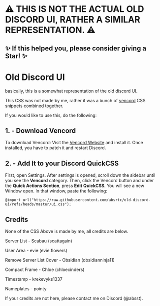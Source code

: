 # ⚠️ THIS IS NOT THE ACTUAL OLD DISCORD UI, RATHER A SIMILAR REPRESENTATION. ⚠️
## ✨ If this helped you, please consider giving a Star! ✨

# Old Discord UI
basically, this is a somewhat representation of the old discord UI.

This CSS was not made by me, rather it was a bunch of [vencord](https://vencord.dev) CSS snippets combined together.

If you would like to use this, do the following:

## 1. - Download Vencord
To download Vencord: Visit the [Vencord Website](https://vencord.dev) and install it. Once installed, you have to patch it and restart Discord.

## 2. - Add It to your Discord QuickCSS
First, open Settings. After settings is opened, scroll down the sidebar until you see the **Vencord** category. Then, click the Vencord button and under the **Quick Actions Section**, press **Edit QuickCSS**. You will see a new Window open. In that window, paste the following:

```
@import url("https://raw.githubusercontent.com/absrtc/old-discord-ui/refs/heads/master/ui.css");
```

## Credits
None of the CSS Above is made by me, all credits are below.


Server List - Scabau (scattagain)

User Area - evie (evie.flowers)

Remove Server List Cover - Obsidian (obsidianninja11)

Compact Frame - Chloe (chloecinders)

Timestamp - krekevyks1337

Nameplates - pointy

If your credits are not here, please contact me on Discord (@absst).
